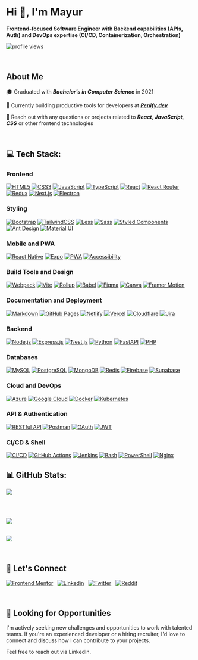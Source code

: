 # Hi 👋, I'm Mayur

**Frontend-focused Software Engineer with Backend capabilities (APIs, Auth) and DevOps expertise (CI/CD, Containerization, Orchestration)**

![profile views](https://komarev.com/ghpvc/?username=mayurDayal2000&color=orange&style=plastic&label=Profile_views)

<br>

## About Me

🎓 Graduated with **_Bachelor's in Computer Science_** in 2021

🔭 Currently building productive tools for developers at **_[Penify.dev](https://www.penify.dev/)_**

💬 Reach out with any questions or projects related to **_React, JavaScript, CSS_** or other frontend technologies

<br>

## 💻 Tech Stack:

### Frontend
[![HTML5](https://img.shields.io/badge/HTML5-E34F26?style=for-the-badge&logo=html5&logoColor=white)](https://html.spec.whatwg.org/)
[![CSS3](https://img.shields.io/badge/CSS3-1572B6?style=for-the-badge&logo=css3&logoColor=white)](https://www.w3.org/Style/CSS/Overview.en.html)
[![JavaScript](https://img.shields.io/badge/JavaScript-F7DF1E?style=for-the-badge&logo=javascript&logoColor=20232A)](https://developer.mozilla.org/en-US/docs/Web/JavaScript)
[![TypeScript](https://img.shields.io/badge/TypeScript-3178C6?style=for-the-badge&logo=typescript&logoColor=white)](https://www.typescriptlang.org/)
[![React](https://img.shields.io/badge/React-20232A?style=for-the-badge&logo=react&logoColor=61DAFB)](https://react.dev/)
[![React Router](https://img.shields.io/badge/React_Router-CA4245?style=for-the-badge&logo=react-router&logoColor=white)](https://reactrouter.com/en/main)
[![Redux](https://img.shields.io/badge/Redux-764ABC?style=for-the-badge&logo=redux&logoColor=white)](https://redux.js.org/)
[![Next.js](https://img.shields.io/badge/Next.js-20232A?style=for-the-badge&logo=nextdotjs&logoColor=white)](https://nextjs.org/)
[![Electron](https://img.shields.io/badge/Electron-47848F?style=for-the-badge&logo=electron&logoColor=white)](https://www.electronjs.org/)

### Styling
[![Bootstrap](https://img.shields.io/badge/Bootstrap-7952B3?style=for-the-badge&logo=bootstrap&logoColor=white)](https://getbootstrap.com/)
[![TailwindCSS](https://img.shields.io/badge/Tailwind_CSS-06B6D4?style=for-the-badge&logo=tailwind-css&logoColor=white)](https://tailwindcss.com/)
[![Less](https://img.shields.io/badge/Less-1D365D?style=for-the-badge&logo=less&logoColor=white)](https://lesscss.org/)
[![Sass](https://img.shields.io/badge/Sass-CC6699?style=for-the-badge&logo=sass&logoColor=white)](https://sass-lang.com/)
[![Styled Components](https://img.shields.io/badge/Styled_Components-DB7093?style=for-the-badge&logo=styledcomponents&logoColor=white)](https://styled-components.com/)
[![Ant Design](https://img.shields.io/badge/Ant_Design-0170FE?style=for-the-badge&logo=antdesign&logoColor=white)](https://ant.design/)
[![Material UI](https://img.shields.io/badge/Material_UI-007FFF?style=for-the-badge&logo=mui&logoColor=white)](https://mui.com/)

### Mobile and PWA
[![React Native](https://img.shields.io/badge/React_Native-20232A?style=for-the-badge&logo=react&logoColor=61DAFB)](https://reactnative.dev/)
[![Expo](https://img.shields.io/badge/Expo-20232A?style=for-the-badge&logo=expo&logoColor=white)](https://expo.dev/)
[![PWA](https://img.shields.io/badge/PWA-5A0FC8?style=for-the-badge&logo=pwa&logoColor=white)](https://web.dev/explore/progressive-web-apps)
[![Accessibility](https://img.shields.io/badge/Accessibility-0056B3?style=for-the-badge&logo=accessibility&logoColor=white)](https://www.w3.org/WAI/fundamentals/accessibility-intro/)

### Build Tools and Design
[![Webpack](https://img.shields.io/badge/Webpack-8DD6F9?style=for-the-badge&logo=webpack&logoColor=black)](https://webpack.js.org/)
[![Vite](https://img.shields.io/badge/Vite-646CFF?style=for-the-badge&logo=vite&logoColor=white)](https://vitejs.dev/)
[![Rollup](https://img.shields.io/badge/Rollup-EC4A3F?style=for-the-badge&logo=rollupdotjs&logoColor=white)](https://rollupjs.org/)
[![Babel](https://img.shields.io/badge/Babel-F9DC3E?style=for-the-badge&logo=babel&logoColor=black)](https://babeljs.io/)
[![Figma](https://img.shields.io/badge/Figma-F24E1E?style=for-the-badge&logo=figma&logoColor=white)](https://www.figma.com/)
[![Canva](https://img.shields.io/badge/Canva-00C4CC?style=for-the-badge&logo=canva&logoColor=white)](https://www.canva.com/)
[![Framer Motion](https://img.shields.io/badge/Framer-0055FF?style=for-the-badge&logo=framer&logoColor=white)](https://www.framer.com/)

### Documentation and Deployment
[![Markdown](https://img.shields.io/badge/Markdown-20232A?style=for-the-badge&logo=markdown&logoColor=white)](https://www.markdownguide.org/)
[![GitHub Pages](https://img.shields.io/badge/GitHub_Pages-222222?style=for-the-badge&logo=githubpages&logoColor=white)](https://pages.github.com/)
[![Netlify](https://img.shields.io/badge/Netlify-00C7B7?style=for-the-badge&logo=netlify&logoColor=white)](https://www.netlify.com/)
[![Vercel](https://img.shields.io/badge/Vercel-20232A?style=for-the-badge&logo=vercel&logoColor=white)](https://vercel.com/)
[![Cloudflare](https://img.shields.io/badge/Cloudflare-F38020?style=for-the-badge&logo=cloudflare&logoColor=white)](https://www.cloudflare.com/)
[![Jira](https://img.shields.io/badge/Jira-0052CC?style=for-the-badge&logo=jira&logoColor=white)](https://www.atlassian.com/software/jira)

### Backend
[![Node.js](https://img.shields.io/badge/Node.js-5FA04E?style=for-the-badge&logo=nodedotjs&logoColor=white)](https://nodejs.org/en)
[![Express.js](https://img.shields.io/badge/express.js-20232A?style=for-the-badge&logo=express&logoColor=white)](https://expressjs.com/)
[![Nest.js](https://img.shields.io/badge/Nest.js-E0234E?style=for-the-badge&logo=nestjs&logoColor=white)](https://nestjs.com/)
[![Python](https://img.shields.io/badge/Python-3776AB?style=for-the-badge&logo=python&logoColor=white)](https://www.python.org/)
[![FastAPI](https://img.shields.io/badge/FastAPI-009688?style=for-the-badge&logo=fastapi&logoColor=white)](https://fastapi.tiangolo.com/)
[![PHP](https://img.shields.io/badge/PHP-777BB4?style=for-the-badge&logo=php&logoColor=white)](https://www.php.net/)

### Databases
[![MySQL](https://img.shields.io/badge/MySQL-181818?style=for-the-badge&logo=mysql&logoColor=white)](https://www.mysql.com/)
[![PostgreSQL](https://img.shields.io/badge/PostgreSQL-316192?style=for-the-badge&logo=postgresql&logoColor=white)](https://www.postgresql.org/)
[![MongoDB](https://img.shields.io/badge/MongoDB-4EA94B?style=for-the-badge&logo=mongodb&logoColor=white)](https://www.mongodb.com/)
[![Redis](https://img.shields.io/badge/Redis-DC382D?style=for-the-badge&logo=redis&logoColor=white)](https://redis.io/)
[![Firebase](https://img.shields.io/badge/Firebase-FFCA28?style=for-the-badge&logo=firebase&logoColor=black)](https://firebase.google.com/)
[![Supabase](https://img.shields.io/badge/Supabase-181818?style=for-the-badge&logo=supabase&logoColor=white)](https://supabase.io/)

### Cloud and DevOps
[![Azure](https://img.shields.io/badge/Azure-0089D6?style=for-the-badge&logo=microsoft-azure&logoColor=white)](https://azure.microsoft.com/)
[![Google Cloud](https://img.shields.io/badge/Google_Cloud-4285F4?style=for-the-badge&logo=google-cloud&logoColor=white)](https://cloud.google.com/)
[![Docker](https://img.shields.io/badge/Docker-2496ED?style=for-the-badge&logo=docker&logoColor=white)](https://www.docker.com/)
[![Kubernetes](https://img.shields.io/badge/Kubernetes-326CE5?style=for-the-badge&logo=kubernetes&logoColor=white)](https://kubernetes.io/)

### API & Authentication
[![RESTful API](https://img.shields.io/badge/RESTful_API-FF5733?style=for-the-badge)](https://restfulapi.net/)
[![Postman](https://img.shields.io/badge/Postman-FF6C37?style=for-the-badge&logo=postman&logoColor=white)](https://www.postman.com/)
[![OAuth](https://img.shields.io/badge/OAuth-4A90E2?style=for-the-badge&logo=oauth&logoColor=white)](https://oauth.net/)
[![JWT](https://img.shields.io/badge/JWT-000000?style=for-the-badge&logo=json-web-tokens&logoColor=white)](https://jwt.io/)

### CI/CD & Shell
[![CI/CD](https://img.shields.io/badge/CI/CD-4A90E2?style=for-the-badge)](https://en.wikipedia.org/wiki/CI/CD)
[![GitHub Actions](https://img.shields.io/badge/GitHub_Actions-2088FF?style=for-the-badge&logo=github-actions&logoColor=white)](https://github.com/features/actions)
[![Jenkins](https://img.shields.io/badge/Jenkins-D24939?style=for-the-badge&logo=jenkins&logoColor=white)](https://www.jenkins.io/)
[![Bash](https://img.shields.io/badge/Bash-4EAA25?style=for-the-badge&logo=gnu-bash&logoColor=white)](https://www.gnu.org/software/bash/)
[![PowerShell](https://img.shields.io/badge/PowerShell-5391FE?style=for-the-badge&logo=powershell&logoColor=white)](https://docs.microsoft.com/en-us/powershell/)
[![Nginx](https://img.shields.io/badge/Nginx-009639?style=for-the-badge&logo=nginx&logoColor=white)](https://www.nginx.com/)<br>

## 📊 GitHub Stats:

![](https://github-readme-stats.vercel.app/api?username=mayurDayal2000&show_icons=true&theme=radical&hide_border=false&include_all_commits=true)

<br/><br/>

![](https://github-readme-streak-stats.herokuapp.com/?user=mayurDayal2000&theme=radical&hide_border=false)
<br/><br/>

![](https://github-readme-stats.vercel.app/api/top-langs/?username=mayurDayal2000&theme=radical&hide_border=false&include_all_commits=true&count_private=true&layout=compact)

<br>

## 👥 Let's Connect

[![Frontend Mentor](https://img.shields.io/badge/frontendmentor-3F54A3?style=for-the-badge&logo=frontendmentor&logoColor=white)](https://www.frontendmentor.io/profile/mayurDayal2000) &nbsp;
[![Linkedin](https://img.shields.io/badge/linkedin-0A66C2?style=for-the-badge&logo=linkedin&logoColor=white)](https://www.linkedin.com/in/mayur-dayal/) &nbsp;
[![Twitter](https://img.shields.io/badge/twitter-1DA1F2?style=for-the-badge&logo=twitter&logoColor=white)](https://twitter.com/_mayur_dayal/) &nbsp;
[![Reddit](https://img.shields.io/badge/reddit-FF4500?style=for-the-badge&logo=reddit&logoColor=white)](https://www.reddit.com/user/mayur_5k)

<br>

## 🌟 Looking for Opportunities

I'm actively seeking new challenges and opportunities to work with talented teams. If you're an experienced developer or a hiring recruiter, I'd love to connect and discuss how I can contribute to your projects.

Feel free to reach out via LinkedIn.
